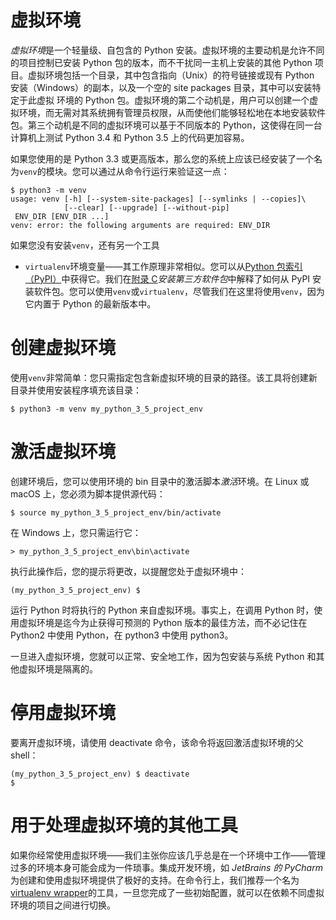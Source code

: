 # 虚拟环境

*虚拟环境*是一个轻量级、自包含的 Python 安装。虚拟环境的主要动机是允许不同的项目控制已安装 Python 包的版本，而不干扰同一主机上安装的其他 Python 项目。虚拟环境包括一个目录，其中包含指向（Unix）的符号链接或现有 Python 安装（Windows）的副本，以及一个空的 site packages 目录，其中可以安装特定于此虚拟
环境的 Python 包。虚拟环境的第二个动机是，用户可以创建一个虚拟环境，而无需对其系统拥有管理员权限，从而使他们能够轻松地在本地安装软件包。第三个动机是不同的虚拟环境可以基于不同版本的 Python，这使得在同一台计算机上测试 Python 3.4 和 Python 3.5 上的代码更加容易。

如果您使用的是 Python 3.3 或更高版本，那么您的系统上应该已经安装了一个名为`venv`的模块。您可以通过从命令行运行来验证这一点：

```
$ python3 -m venv
usage: venv [-h] [--system-site-packages] [--symlinks | --copies]\
            [--clear] [--upgrade] [--without-pip]
 ENV_DIR [ENV_DIR ...]
venv: error: the following arguments are required: ENV_DIR

```

如果您没有安装`venv`，还有另一个工具

*   `virtualenv`环境变量——其工作原理非常相似。您可以从[Python 包索引（PyPI）](https://pypi.python.org/pypi/virtualenv)中获得它。我们在[附录 C](14.html#9TIBA0-0cbe380184724081924496f73c736016)*安装第三方软件包*中解释了如何从 PyPI 安装软件包。您可以使用`venv`或`virtualenv`，尽管我们在这里将使用`venv`，因为它内置于 Python 的最新版本中。

# 创建虚拟环境

使用`venv`非常简单：您只需指定包含新虚拟环境的目录的路径。该工具将创建新目录并使用安装程序填充该目录：

```
$ python3 -m venv my_python_3_5_project_env

```

# 激活虚拟环境

创建环境后，您可以使用环境的 bin 目录中的激活脚本*激活*环境。在 Linux 或 macOS 上，您必须为脚本提供源代码：

```
$ source my_python_3_5_project_env/bin/activate

```

在 Windows 上，您只需运行它：

```
> my_python_3_5_project_env\bin\activate

```

执行此操作后，您的提示将更改，以提醒您处于虚拟环境中：

```
(my_python_3_5_project_env) $

```

运行 Python 时将执行的 Python 来自虚拟环境。事实上，在调用 Python 时，使用虚拟环境是迄今为止获得可预测的 Python 版本的最佳方法，而不必记住在 Python2 中使用 Python，在 python3 中使用 python3。

一旦进入虚拟环境，您就可以正常、安全地工作，因为包安装与系统 Python 和其他虚拟环境是隔离的。

# 停用虚拟环境

要离开虚拟环境，请使用 deactivate 命令，该命令将返回激活虚拟环境的父 shell：

```
(my_python_3_5_project_env) $ deactivate
$

```

# 用于处理虚拟环境的其他工具

如果你经常使用虚拟环境——我们主张你应该几乎总是在一个环境中工作——管理过多的环境本身可能会成为一件琐事。集成开发环境，如
*JetBrains 的 PyCharm*为创建和使用虚拟环境提供了极好的支持。在命令行上，我们推荐一个名为[virtualenv wrapper](https://virtualenvwrapper.readthedocs.io/en/latest/)的工具，一旦您完成了一些初始配置，就可以在依赖不同虚拟环境的项目之间进行切换。